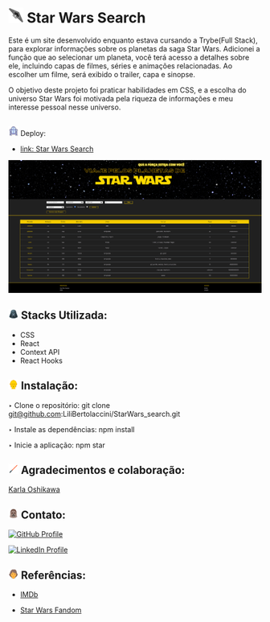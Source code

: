 
# <img src="image-3.png" alt="Star Wars Search" width="30px">  Star Wars Search


Este é um site desenvolvido enquanto estava cursando a Trybe(Full Stack), para explorar informações sobre os planetas da saga Star Wars. Adicionei a função que ao selecionar um planeta, você terá acesso a detalhes sobre ele, incluindo capas de filmes, séries e animações relacionadas. Ao escolher um filme, será exibido o trailer, capa e sinopse.

O objetivo deste projeto foi praticar habilidades em CSS, e a escolha do universo Star Wars foi motivada pela riqueza de informações e meu interesse pessoal nesse universo.

##  
<img src="image-21.png" alt="R2-D2" width="20px"> Deploy:
- [link: Star Wars Search](star-wars-search-rho.vercel.app)

<img src="image-site.png" alt="capa do site" width="900px" >

##  <img src="image-18.png" alt="darth-v" width="20px" >  Stacks Utilizada:

  - CSS
  - React
  - Context API
  - React Hooks

## <img src="image-19.png" alt="c-3po" width="20px">  Instalação:

  ‣ Clone o repositório: git clone git@github.com:LiliBertolaccini/StarWars_search.git

  ‣ Instale as dependências: npm install
  
  ‣ Inicie a aplicação: npm star



## <img src="image-1.png" alt="sabre-de-luz" width="20px"> Agradecimentos e colaboração:
[Karla Oshikawa](https://github.com/karlaoshikawa)


##  <img src="image-17.png" alt="Chewbacca" width="20px"> Contato:

[![GitHub Profile](https://img.shields.io/badge/GitHub-Lili%20Bertolaccini%20-brightgreen)](https://github.com/LiliBertolaccini)


[![LinkedIn Profile](https://img.shields.io/badge/LinkedIn-Profile-blue)](https://www.linkedin.com/in/lilian-barros-bertolaccini/)

## <img src="image-20.png" alt="luke-color" width="20px"> Referências:

- [IMDb](https://www.imdb.com/)

- [Star Wars Fandom](https://starwars.fandom.com/pt/wiki/P%C3%A1gina_principal)
